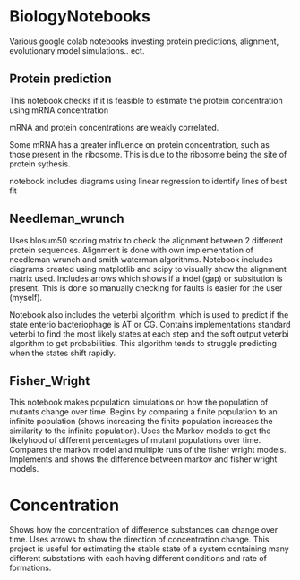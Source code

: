 # BiologyNotebooks
Various google colab notebooks investing protein predictions, alignment, evolutionary model simulations.. ect.

## Protein prediction
This notebook checks if it is feasible to estimate the protein concentration using mRNA concentration

mRNA and protein concentrations are weakly correlated.

Some mRNA has a greater influence on protein concentration, such as those present in the ribosome.
This is due to the ribosome being the site of protein sythesis.

notebook includes diagrams using linear regression to identify lines of best fit

## Needleman_wrunch
Uses blosum50 scoring matrix to check the alignment between 2 different protein sequences.
Alignment is done with own implementation of needleman wrunch and smith waterman algorithms.
Notebook includes diagrams created using matplotlib and scipy to visually show the alignment matrix used.
Includes arrows which shows if a indel (gap) or subsitution is present.
This is done so manually checking for faults is easier for the user (myself). 

Notebook also includes the veterbi algorithm, which is used to predict if the state enterio bacteriophage is AT or CG.
Contains implementations standard veterbi to find the most likely states at each step and the soft output veterbi algorithm to get probabilities.
This algorithm tends to struggle predicting when the states shift rapidly.

## Fisher_Wright
This notebook makes population simulations on how the population of mutants change over time.
Begins by comparing a finite population to an infinite population (shows increasing the finite population increases the similarity to the infinite population).
Uses the Markov models to get the likelyhood of different percentages of mutant populations over time.
Compares the markov model and multiple runs of the fisher wright models.
Implements and shows the difference between markov and fisher wright models.

# Concentration
Shows how the concentration of difference substances can change over time.
Uses arrows to show the direction of concentration change.
This project is useful for estimating the stable state of a system containing many different substations with each having different conditions and rate of formations.
